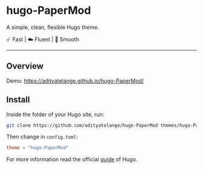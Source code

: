 # hugo-PaperMod

A simple, clean, flexible Hugo theme.

☄️ Fast | ☁️ Fluent | 🌙 Smooth

---

## Overview

Demo: https://adityatelange.github.io/hugo-PaperMod/

## Install

Inside the folder of your Hugo site, run:

```bash
git clone https://github.com/adityatelange/hugo-PaperMod themes/hugo-PaperMod
```

Then change in `config.toml`:

```toml
theme = "hugo-PaperMod"
```

For more information read the official [guide](https://gohugo.io/getting-started/quick-start/#step-3-add-a-theme) of Hugo.
